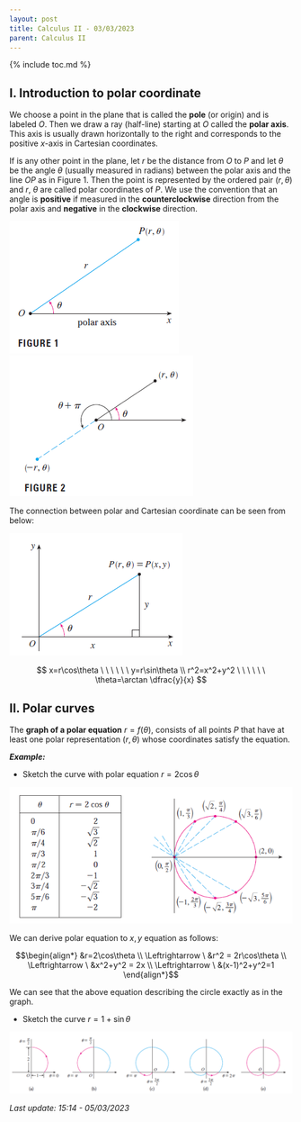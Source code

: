 ```yaml
---
layout: post
title: Calculus II - 03/03/2023
parent: Calculus II
---
```


{% include toc.md %}

## I. Introduction to polar coordinate

We choose a point in the plane that is called the **pole** (or origin) and is labeled $O$. Then we draw a ray (half-line) starting at $O$ called the **polar axis**. This axis is usually drawn horizontally to the right and corresponds to the positive $x$-axis in Cartesian coordinates.

If is any other point in the plane, let $r$ be the distance from $O$ to $P$ and let $\theta$ be the angle $\theta$ (usually measured in radians) between the polar axis and the line $OP$ as in Figure 1. Then the point is represented by the ordered pair $(r,\theta)$ and $r$, $\theta$ are called polar coordinates of $P$. We use the convention that an angle is **positive** if measured in the **counterclockwise** direction from the polar axis and **negative** in the **clockwise** direction.

![](fig1.png)
![](fig2.png)

The connection between polar and Cartesian coordinate can be seen from below:

![](fig3.png)

$$
x=r\cos\theta \ \ \ \ \ \ y=r\sin\theta \\
r^2=x^2+y^2 \ \ \ \ \ \ \theta=\arctan \dfrac{y}{x}
$$

## II. Polar curves

The **graph of a polar equation** $r=f(\theta)$, consists of all points $P$ that have at least one polar representation $(r,\theta)$ whose coordinates satisfy the equation.

**_Example:_** 

* Sketch the curve with polar equation $r=2 \cos\theta$

![](fig4.png)

We can derive polar equation to $x,y$ equation as follows:

$$\begin{align*}
&r=2\cos\theta \\
\Leftrightarrow \ &r^2 = 2r\cos\theta \\
\Leftrightarrow \ &x^2+y^2 = 2x \\
\Leftrightarrow \ &(x-1)^2+y^2=1
\end{align*}$$

We can see that the above equation describing the circle exactly as in the graph.

* Sketch the curve $r=1+\sin\theta$

![](fig5.png)

_Last update: 15:14 - 05/03/2023_
